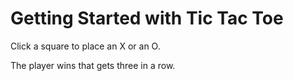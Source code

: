 # Getting Started with Tic Tac Toe

Click a square to place an X or an O.

The player wins that gets three in a row.